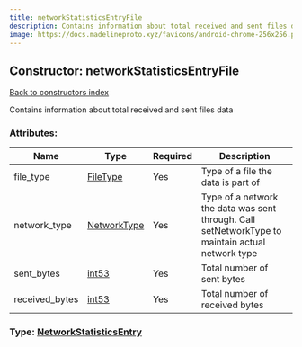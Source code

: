 ```yaml
---
title: networkStatisticsEntryFile
description: Contains information about total received and sent files data
image: https://docs.madelineproto.xyz/favicons/android-chrome-256x256.png
---
```

## Constructor: networkStatisticsEntryFile  
[Back to constructors index](index.md)



Contains information about total received and sent files data

### Attributes:

| Name     |    Type       | Required | Description |
|----------|---------------|----------|-------------|
|file\_type|[FileType](../types/FileType.md) | Yes|Type of a file the data is part of|
|network\_type|[NetworkType](../types/NetworkType.md) | Yes|Type of a network the data was sent through. Call setNetworkType to maintain actual network type|
|sent\_bytes|[int53](../types/int53.md) | Yes|Total number of sent bytes|
|received\_bytes|[int53](../types/int53.md) | Yes|Total number of received bytes|



### Type: [NetworkStatisticsEntry](../types/NetworkStatisticsEntry.md)


